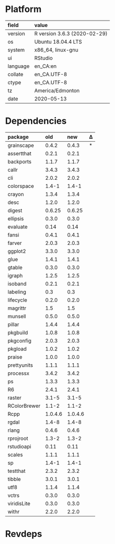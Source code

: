 # Platform

|field    |value                        |
|:--------|:----------------------------|
|version  |R version 3.6.3 (2020-02-29) |
|os       |Ubuntu 18.04.4 LTS           |
|system   |x86_64, linux-gnu            |
|ui       |RStudio                      |
|language |en_CA:en                     |
|collate  |en_CA.UTF-8                  |
|ctype    |en_CA.UTF-8                  |
|tz       |America/Edmonton             |
|date     |2020-05-13                   |

# Dependencies

|package      |old     |new     |Δ  |
|:------------|:-------|:-------|:--|
|grainscape   |0.4.2   |0.4.3   |*  |
|assertthat   |0.2.1   |0.2.1   |   |
|backports    |1.1.7   |1.1.7   |   |
|callr        |3.4.3   |3.4.3   |   |
|cli          |2.0.2   |2.0.2   |   |
|colorspace   |1.4-1   |1.4-1   |   |
|crayon       |1.3.4   |1.3.4   |   |
|desc         |1.2.0   |1.2.0   |   |
|digest       |0.6.25  |0.6.25  |   |
|ellipsis     |0.3.0   |0.3.0   |   |
|evaluate     |0.14    |0.14    |   |
|fansi        |0.4.1   |0.4.1   |   |
|farver       |2.0.3   |2.0.3   |   |
|ggplot2      |3.3.0   |3.3.0   |   |
|glue         |1.4.1   |1.4.1   |   |
|gtable       |0.3.0   |0.3.0   |   |
|igraph       |1.2.5   |1.2.5   |   |
|isoband      |0.2.1   |0.2.1   |   |
|labeling     |0.3     |0.3     |   |
|lifecycle    |0.2.0   |0.2.0   |   |
|magrittr     |1.5     |1.5     |   |
|munsell      |0.5.0   |0.5.0   |   |
|pillar       |1.4.4   |1.4.4   |   |
|pkgbuild     |1.0.8   |1.0.8   |   |
|pkgconfig    |2.0.3   |2.0.3   |   |
|pkgload      |1.0.2   |1.0.2   |   |
|praise       |1.0.0   |1.0.0   |   |
|prettyunits  |1.1.1   |1.1.1   |   |
|processx     |3.4.2   |3.4.2   |   |
|ps           |1.3.3   |1.3.3   |   |
|R6           |2.4.1   |2.4.1   |   |
|raster       |3.1-5   |3.1-5   |   |
|RColorBrewer |1.1-2   |1.1-2   |   |
|Rcpp         |1.0.4.6 |1.0.4.6 |   |
|rgdal        |1.4-8   |1.4-8   |   |
|rlang        |0.4.6   |0.4.6   |   |
|rprojroot    |1.3-2   |1.3-2   |   |
|rstudioapi   |0.11    |0.11    |   |
|scales       |1.1.1   |1.1.1   |   |
|sp           |1.4-1   |1.4-1   |   |
|testthat     |2.3.2   |2.3.2   |   |
|tibble       |3.0.1   |3.0.1   |   |
|utf8         |1.1.4   |1.1.4   |   |
|vctrs        |0.3.0   |0.3.0   |   |
|viridisLite  |0.3.0   |0.3.0   |   |
|withr        |2.2.0   |2.2.0   |   |

# Revdeps

